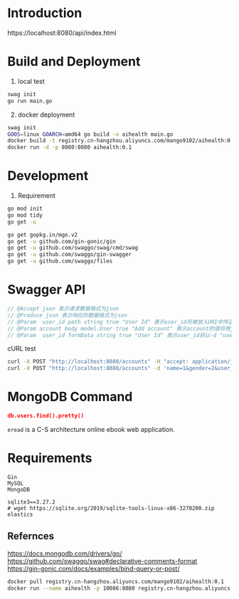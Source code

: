 # Introduction
https://localhost:8080/api/index.html

# Build and Deployment
1. local test
```bash
swag init
go run main.go
```

2. docker deployment
```bash
swag init
GOOS=linux GOARCH=amd64 go build -o aihealth main.go
docker build -t registry.cn-hangzhou.aliyuncs.com/mango9102/aihealth:0.1 ./
docker run -d -p 8080:8080 aihealth:0.1
```

# Development
1. Requirement
```bash
go mod init
go mod tidy
go get -u

go get gopkg.in/mgo.v2
go get -u github.com/gin-gonic/gin
go get -u github.com/swaggo/swag/cmd/swag
go get -u github.com/swaggo/gin-swagger
go get -u github.com/swaggo/files
```

# Swagger API 
```go
// @Accept json 表示请求数据格式为json
// @Produce json 表示响应的数据格式为json
// @Param  user_id path string true "User Id" 表示user_id将被放入URI中传送给服务器
// @Param account body model.User true "Add account" 表示account的值将用json字符串格式传送给服务器。
// @Param  user_id formData string true "User Id" 表示user_id将以-d "user_id=1234&name=Ryan"的形式传给服务器
```

cURL test 
```bash
curl -X POST "http://localhost:8080/accounts" -H "accept: application/json" -H "Content-Type: application/json" -d '{"user_id":"13","name":"1","gender":"2"}'
curl -X POST "http://localhost:8080/accounts" -d 'name=1&gender=2&user_id=14'
```

# MongoDB Command
```json
db.users.find().pretty()
```

`eread` is a C-S architecture online ebook web application. 

# Requirements
```
Gin  
MySQL
MongoDB

sqlite3==3.27.2
# wget https://sqlite.org/2019/sqlite-tools-linux-x86-3270200.zip
elastics
```

## Refernces
https://docs.mongodb.com/drivers/go/
https://github.com/swaggo/swag#declarative-comments-format
https://gin-gonic.com/docs/examples/bind-query-or-post/


```bash
docker pull registry.cn-hangzhou.aliyuncs.com/mango9102/aihealth:0.1
docker run --name aihealth -p 10086:8080 registry.cn-hangzhou.aliyuncs.com/mango9102/aihealth:0.1
```